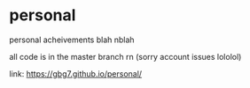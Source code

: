 # personal
personal acheivements blah nblah

all code is in the master branch rn (sorry account issues lololol)

link: 
https://gbg7.github.io/personal/
